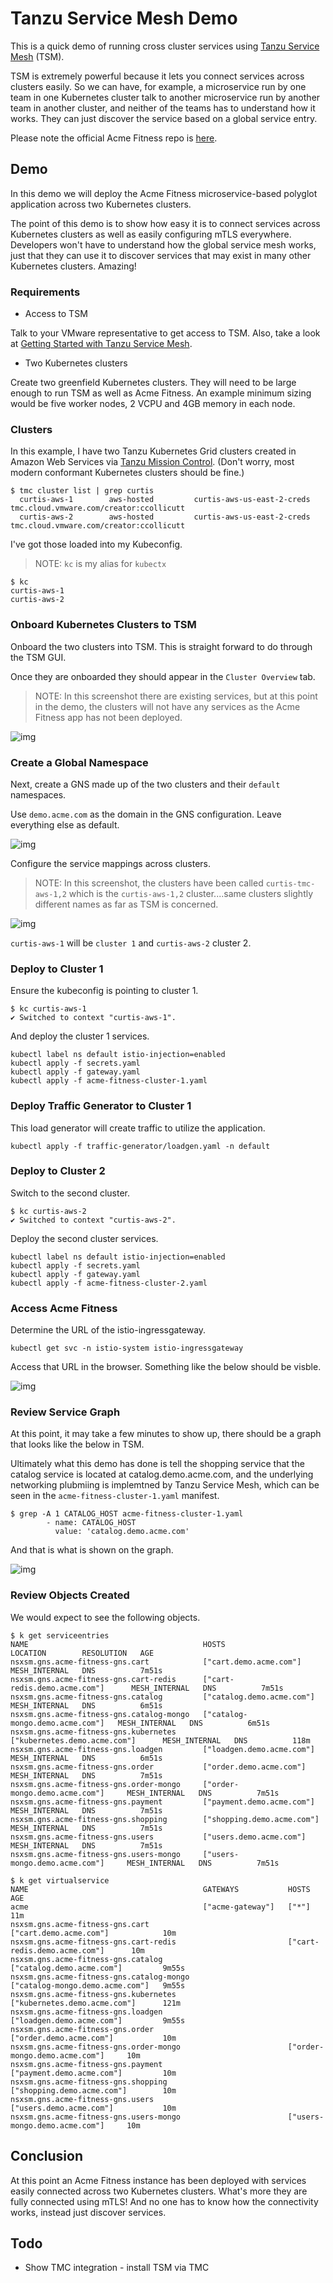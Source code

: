 # Tanzu Service Mesh Demo

This is a quick demo of running cross cluster services using [Tanzu Service Mesh](https://tanzu.vmware.com/service-mesh) (TSM).

TSM is extremely powerful because it lets you connect services across clusters easily. So we can have, for example, a microservice run by one team in one Kubernetes cluster talk to another microservice run by another team in another cluster, and neither of the teams has to understand how it works. They can just discover the service based on a global service entry.

Please note the official Acme Fitness repo is [here](https://github.com/vmwarecloudadvocacy/acme_fitness_demo).

## Demo

In this demo we will deploy the Acme Fitness microservice-based polyglot application across two Kubernetes clusters.

The point of this demo is to show how easy it is to connect services across Kubernetes clusters as well as easily configuring mTLS everywhere. Developers won't have to understand how the global service mesh works, just that they can use it to discover services that may exist in many other Kubernetes clusters. Amazing!

### Requirements

* Access to TSM

Talk to your VMware representative to get access to TSM. Also, take a look at [Getting Started with Tanzu Service Mesh](https://docs.vmware.com/en/VMware-Tanzu-Service-Mesh/services/getting-started-guide/GUID-FC2E0065-AC7B-4AEA-944A-2AC4DF2AA789.html).

* Two Kubernetes clusters 

Create two greenfield Kubernetes clusters. They will need to be large enough to run TSM as well as Acme Fitness. An example minimum sizing would be five worker nodes, 2 VCPU and 4GB memory in each node.

### Clusters

In this example, I have two Tanzu Kubernetes Grid clusters created in Amazon Web Services via [Tanzu Mission Control](https://tanzu.vmware.com/mission-control). (Don't worry, most modern conformant Kubernetes clusters should be fine.)

```
$ tmc cluster list | grep curtis
  curtis-aws-1        aws-hosted         curtis-aws-us-east-2-creds  tmc.cloud.vmware.com/creator:ccollicutt  
  curtis-aws-2        aws-hosted         curtis-aws-us-east-2-creds  tmc.cloud.vmware.com/creator:ccollicutt 
```

I've got those loaded into my Kubeconfig.

>NOTE: `kc` is my alias for `kubectx`

```
$ kc
curtis-aws-1
curtis-aws-2
```

### Onboard Kubernetes Clusters to TSM

Onboard the two clusters into TSM. This is straight forward to do through the TSM GUI.

Once they are onboarded they should appear in the `Cluster Overview` tab.

>NOTE: In this screenshot there are existing services, but at this point in the demo, the clusters will not have any services as the Acme Fitness app has not been deployed.

![img](img/clusters.jpg)

### Create a Global Namespace

Next, create a GNS made up of the two clusters and their `default` namespaces.

Use `demo.acme.com` as the domain in the GNS configuration. Leave everything else as default.

![img](img/gns-domain.jpg)

Configure the service mappings across clusters.

>NOTE: In this screenshot, the clusters have been called `curtis-tmc-aws-1,2` which is the `curtis-aws-1,2` cluster....same clusters slightly different names as far as TSM is concerned.

![img](img/service-mapping.jpg)

`curtis-aws-1` will be `cluster 1` and `curtis-aws-2` cluster 2.

### Deploy to Cluster 1

Ensure the kubeconfig is pointing to cluster 1.

```
$ kc curtis-aws-1
✔ Switched to context "curtis-aws-1".
```

And deploy the cluster 1 services.

```
kubectl label ns default istio-injection=enabled
kubectl apply -f secrets.yaml
kubectl apply -f gateway.yaml
kubectl apply -f acme-fitness-cluster-1.yaml
```

### Deploy Traffic Generator to Cluster 1

This load generator will create traffic to utilize the application.

```
kubectl apply -f traffic-generator/loadgen.yaml -n default
```
### Deploy to Cluster 2


Switch to the second cluster.

```
$ kc curtis-aws-2
✔ Switched to context "curtis-aws-2".
```

Deploy the second cluster services.

```
kubectl label ns default istio-injection=enabled
kubectl apply -f secrets.yaml
kubectl apply -f gateway.yaml
kubectl apply -f acme-fitness-cluster-2.yaml
```

### Access Acme Fitness

Determine the URL of the istio-ingressgateway.

```
kubectl get svc -n istio-system istio-ingressgateway
```

Access that URL in the browser. Something like the below should be visble.

![img](img/acme-fitness.jpg)

### Review Service Graph

At this point, it may take a few minutes to show up, there should be a graph that looks like the below in TSM.

Ultimately what this demo has done is tell the shopping service that the catalog service is located at catalog.demo.acme.com, and the underlying networking plubmiing is implemtned by Tanzu Service Mesh, which can be seen in the `acme-fitness-cluster-1.yaml` manifest. 

```
$ grep -A 1 CATALOG_HOST acme-fitness-cluster-1.yaml 
        - name: CATALOG_HOST
          value: 'catalog.demo.acme.com'
```

And that is what is shown on the graph.

![img](img/graph.jpg)


### Review Objects Created

We would expect to see the following objects.

```
$ k get serviceentries
NAME                                       HOSTS                             LOCATION        RESOLUTION   AGE
nsxsm.gns.acme-fitness-gns.cart            ["cart.demo.acme.com"]            MESH_INTERNAL   DNS          7m51s
nsxsm.gns.acme-fitness-gns.cart-redis      ["cart-redis.demo.acme.com"]      MESH_INTERNAL   DNS          7m51s
nsxsm.gns.acme-fitness-gns.catalog         ["catalog.demo.acme.com"]         MESH_INTERNAL   DNS          6m51s
nsxsm.gns.acme-fitness-gns.catalog-mongo   ["catalog-mongo.demo.acme.com"]   MESH_INTERNAL   DNS          6m51s
nsxsm.gns.acme-fitness-gns.kubernetes      ["kubernetes.demo.acme.com"]      MESH_INTERNAL   DNS          118m
nsxsm.gns.acme-fitness-gns.loadgen         ["loadgen.demo.acme.com"]         MESH_INTERNAL   DNS          6m51s
nsxsm.gns.acme-fitness-gns.order           ["order.demo.acme.com"]           MESH_INTERNAL   DNS          7m51s
nsxsm.gns.acme-fitness-gns.order-mongo     ["order-mongo.demo.acme.com"]     MESH_INTERNAL   DNS          7m51s
nsxsm.gns.acme-fitness-gns.payment         ["payment.demo.acme.com"]         MESH_INTERNAL   DNS          7m51s
nsxsm.gns.acme-fitness-gns.shopping        ["shopping.demo.acme.com"]        MESH_INTERNAL   DNS          7m51s
nsxsm.gns.acme-fitness-gns.users           ["users.demo.acme.com"]           MESH_INTERNAL   DNS          7m51s
nsxsm.gns.acme-fitness-gns.users-mongo     ["users-mongo.demo.acme.com"]     MESH_INTERNAL   DNS          7m51s

```

```
$ k get virtualservice
NAME                                       GATEWAYS           HOSTS                             AGE
acme                                       ["acme-gateway"]   ["*"]                             11m
nsxsm.gns.acme-fitness-gns.cart                               ["cart.demo.acme.com"]            10m
nsxsm.gns.acme-fitness-gns.cart-redis                         ["cart-redis.demo.acme.com"]      10m
nsxsm.gns.acme-fitness-gns.catalog                            ["catalog.demo.acme.com"]         9m55s
nsxsm.gns.acme-fitness-gns.catalog-mongo                      ["catalog-mongo.demo.acme.com"]   9m55s
nsxsm.gns.acme-fitness-gns.kubernetes                         ["kubernetes.demo.acme.com"]      121m
nsxsm.gns.acme-fitness-gns.loadgen                            ["loadgen.demo.acme.com"]         9m55s
nsxsm.gns.acme-fitness-gns.order                              ["order.demo.acme.com"]           10m
nsxsm.gns.acme-fitness-gns.order-mongo                        ["order-mongo.demo.acme.com"]     10m
nsxsm.gns.acme-fitness-gns.payment                            ["payment.demo.acme.com"]         10m
nsxsm.gns.acme-fitness-gns.shopping                           ["shopping.demo.acme.com"]        10m
nsxsm.gns.acme-fitness-gns.users                              ["users.demo.acme.com"]           10m
nsxsm.gns.acme-fitness-gns.users-mongo                        ["users-mongo.demo.acme.com"]     10m
```

## Conclusion

At this point an Acme Fitness instance has been deployed with services easily connected across two Kubernetes clusters. What's more they are fully connected using mTLS! And no one has to know how the connectivity works, instead just discover services.

## Todo

* Show TMC integration - install TSM via TMC
